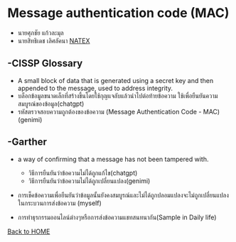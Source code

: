 # Message authentication code (MAC)
- นายศุภชัย แก้วละมุล
- นายสิทธิเดช เลิศลัคนา
[NATEX](https://tuagonjai.github.io/message-authentication-code)

## -CISSP Glossary
 - A small block of data that is generated using a secret key and then appended to the message, used to address integrity.
  - บล็อกข้อมูลขนาดเล็กที่สร้างขึ้นโดยใช้กุญแจลับแล้วนำไปต่อท้ายข้อความ ใช้เพื่อยืนยันความสมบูรณ์ของข้อมูล(chatgpt)
  - รหัสตรวจสอบความถูกต้องของข้อความ (Message Authentication Code - MAC)(genimi)

## -Garther
- a way of confirming that a message has not been tampered with.
   - วิธีการยืนยันว่าข้อความไม่ได้ถูกแก้ไข(chatgpt)
    - วิธีการยืนยันว่าข้อความไม่ได้ถูกเปลี่ยนแปลง(genimi)

- การเช็คข้อความเพื่อยืนยันว่าข้อมูลนั้นยังคงสมบูรณ์และไม่ได้ถูกปลอมแปลงจะไม่ถูกเปลี่ยนแปลงในกระบวนการส่งข้อความ (myself)

- การทำธุรกรรมออนไลน์ต่างๆหรือการส่งข้อความแชทสนทนากัน(Sample in Daily life)

[Back to HOME](https://Emkub.github.io)
